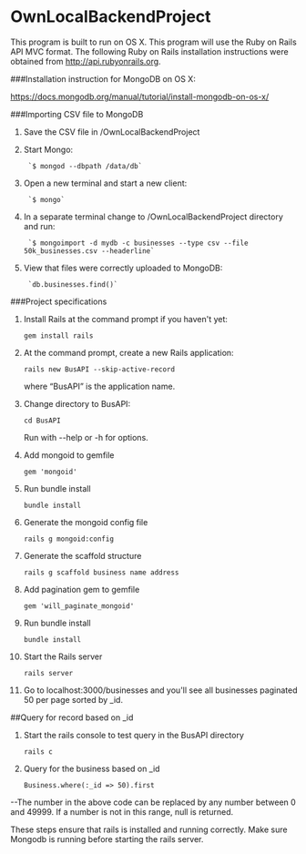 # OwnLocalBackendProject

This program is built to run on OS X. This program will use the Ruby on Rails API MVC format. The following Ruby on Rails installation instructions were obtained from http://api.rubyonrails.org. 


###Installation instruction for MongoDB on OS X:

https://docs.mongodb.org/manual/tutorial/install-mongodb-on-os-x/

###Importing CSV file to MongoDB

1. Save the CSV file in /OwnLocalBackendProject

2. Start Mongo:

		`$ mongod --dbpath /data/db`

3. Open a new terminal and start a new client:

		`$ mongo`

4. In a separate terminal change to /OwnLocalBackendProject directory and run:

		`$ mongoimport -d mydb -c businesses --type csv --file 50k_businesses.csv --headerline`

5. View that files were correctly uploaded to MongoDB:

		`db.businesses.find()`

###Project specifications

1. Install Rails at the command prompt if you haven't yet:

	`gem install rails`

2. At the command prompt, create a new Rails application:

	`rails new BusAPI --skip-active-record`

   where “BusAPI” is the application name.

3. Change directory to BusAPI:

	`cd BusAPI`

	Run with --help or -h for options.

4. Add mongoid to gemfile
	
	`gem 'mongoid'`

5. Run bundle install

	`bundle install`

6. Generate the mongoid config file

	`rails g mongoid:config`

7. Generate the scaffold structure

	`rails g scaffold business name address`

8. Add pagination gem to gemfile

	`gem 'will_paginate_mongoid'`

9. Run bundle install

	`bundle install`

10. Start the Rails server

	`rails server`

11. Go to localhost:3000/businesses and you'll see all businesses paginated 50 per page 	sorted by _id.

##Query for record based on _id

1. Start the rails console to test query in the BusAPI directory

	`rails c`

2. Query for the business based on _id

	`Business.where(:_id => 50).first`

--The number in the above code can be replaced by any number between 0 and 49999.
	If a number is not in this range, null is returned.


These steps ensure that rails is installed and running correctly. Make sure Mongodb is running before starting the rails server.















